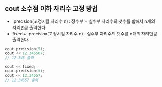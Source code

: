 ## cout 소수점 이하 자리수 고정 방법
  - .precision(고정시킬 자리수 n) : 정수부 + 실수부 자리수의 갯수를 합해서 n개의 자리만큼 출력한다.
  - fixed + .precision(고정시킬 자리수 n) : 실수부 자리수의 갯수를 n개의 자리만큼 출력한다.

```cpp
cout.precision(5);
cout << 12.345567;
// 12.346 출력

cout << fixed;
cout.precision(5);
cout << 12.34557;
// 12.34557 출력

```
